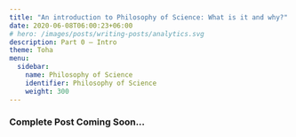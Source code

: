 ```yaml
---
title: "An introduction to Philosophy of Science: What is it and why?"
date: 2020-06-08T06:00:23+06:00
# hero: /images/posts/writing-posts/analytics.svg
description: Part 0 — Intro
theme: Toha
menu:
  sidebar:
    name: Philosophy of Science
    identifier: Philosophy of Science
    weight: 300
---
```


### Complete Post Coming Soon...